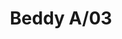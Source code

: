 ---
title: Beddy A/03
image_primary: img/Bover-Beddy-a03-ambient.jpg
description: "For%20Danos%20the%20aesthetic%20was%20never%20the%20final%20goal%2C%20however%20we%20fall%20in%20love%20with%20Beddy%20just%20seeing%20it.%20Something%20emotional%20radiates%20of%20it.%20%22I%20take%20care%20of%20proportions%2C%20which%20is%20the%20key%20to%20balance.%20This%20goes%20beyond%20pure%20mathematics%2C%20it%u2019s%20a%20sensitivity%20issue.%20When%20we%20see%20something%20proportionate%2C%20we%20simply%20know%20it%2C%20%22explains%20Danos.%20That%27s%20why%20we%20see%20Beddy%20and%20everything%20fits%20in%20a%20natural%20way.%20Light%2C%20versatile%20and%20fresh.%20Perfect%20for%20minimalist%20spaces.%0A%0A%0A%0A"
designer: Danos Salgado
image_thumb: img/Bover-Beddy-A02-amb.jpg
href: https://www.bover.es/en/lamp/beddy-a-03/
tags: 
  - bover
  - Wall
  - Indoor
  - indoor-lamps
category: indoor-lamps
subtitle: 
manufacturer: Bover
slug: /manufacturers/bover/indoor-lamps/danos-salgado-beddy-a-03
---